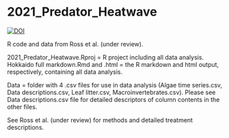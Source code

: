# 2021_Predator_Heatwave
<a href="https://zenodo.org/badge/latestdoi/377191442"><img src="https://zenodo.org/badge/377191442.svg" alt="DOI"></a>

R code and data from Ross et al. (under review).

2021_Predator_Heatwave.Rproj = R project including all data analysis. Hokkaido full markdown.Rmd and .html = the R markdown and html output, respectively, containing all data analysis. 

Data = folder with 4 .csv files for use in data analysis (Algae time series.csv, Data descriptions.csv, Leaf litter.csv, Macroinvertebrates.csv). Please see Data descriptions.csv file for detailed descriptors of column contents in the other files. 

See Ross et al. (under review) for methods and detailed treatment descriptions.
